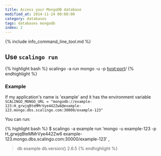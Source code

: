 ```yaml
---
title: Access your MongoDB database
modified_at: 2014-11-24 00:00:00
category: databases
tags: databases mongodb
index: 2
---
```


{% include info_command_line_tool.md %}


## Use `scalingo run`

{% highlight bash %}
scalingo -a <application name> run mongo -u <user> -p <password> <host:port>/<db>
{% endhighlight %}

### Example

If my application's name is 'example' and it has the environment variable
`SCALINGO_MONGO_URL = "mongodb://example-123:H_grwjqBteMMrVye442Zw6@example-123.mongo.dbs.scalingo.com:30000/example-123"`

You can run:

{% highlight bash %}
$ scalingo -a example run 'mongo -u example-123 -p H_grwjqBteMMrVye442Zw6 example-123.mongo.dbs.scalingo.com:30000/example-123'
,
> db
example
> db.version()
2.6.5
{% endhighlight %}
